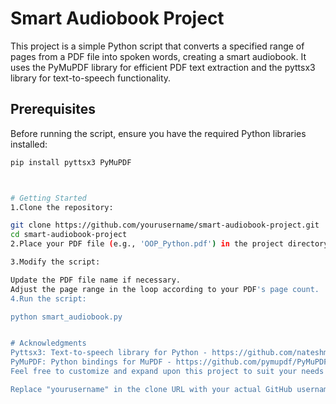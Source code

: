 

# Smart Audiobook Project

This project is a simple Python script that converts a specified range of pages from a PDF file into spoken words, creating a smart audiobook. It uses the PyMuPDF library for efficient PDF text extraction and the pyttsx3 library for text-to-speech functionality.

## Prerequisites

Before running the script, ensure you have the required Python libraries installed:

```bash
pip install pyttsx3 PyMuPDF



# Getting Started
1.Clone the repository:

git clone https://github.com/yourusername/smart-audiobook-project.git
cd smart-audiobook-project
2.Place your PDF file (e.g., 'OOP_Python.pdf') in the project directory.

3.Modify the script:

Update the PDF file name if necessary.
Adjust the page range in the loop according to your PDF's page count.
4.Run the script:

python smart_audiobook.py


# Acknowledgments
Pyttsx3: Text-to-speech library for Python - https://github.com/nateshmbhat/pyttsx3
PyMuPDF: Python bindings for MuPDF - https://github.com/pymupdf/PyMuPDF
Feel free to customize and expand upon this project to suit your needs!

Replace "yourusername" in the clone URL with your actual GitHub username. This README provides basic instructions for setting up and running the project, along with acknowledgment for the libraries used. Customize it further based on additional information you want to include or any specific project details.





